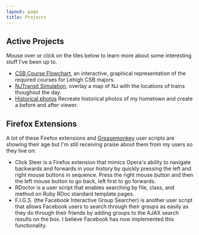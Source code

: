 ```yaml
---
layout: page
title: Projects
---
```


Active Projects
---------------

Mouse over or click on the tiles below to learn more about some interesting stuff I've been up to.

* [CSB Course Flowchart](/csb_flowchart), an interactive, graphical representation of the required
  courses for Lehigh CSB majors.
* [NJTransit Simulation](/stop_map), overlay a map of NJ with the locations of trains thoughout the
  day.
* [Historical photos](/basking_ride_photos) Recreate historical photos of my
  hometown and create a before and after viewer.

Firefox Extensions
---------------

A lot of these Firefox extensions and
[Greasemonkey](http://www.greasespot.net/) user scripts are showing their age
but I'm still receiving praise about them from my users so they live on:

* Click Steer is a Firefox extension that mimics Opera's ability to navigate
  backwards and forwards in your history by quickly pressing the left and right
  mouse buttons in sequence. Press the right mouse button and then the left
  mouse button to go back, left first to go forwards.
* RDoctor is a user script that enables searching by file, class, and method on
  Ruby RDoc standard template pages.
* F.I.G.S. (the Facebook Interactive Group Searcher) is another user script
  that allows Facebook users to search through their groups as easily as they
  do through their friends by adding groups to the AJAX search results on the
  box. I believe Facebook has now implemented this functionality.
